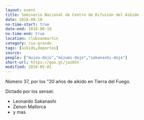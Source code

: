 ```yaml
---
layout: event 
title: Seminario Nacional de Centro de Difusión del Aikido
date: 2018-08-18
no-time-start: true
date-end: 2018-08-19
no-time-end: true
location: clubsanmartin
category: rio-grande
tags: [aikido,deportes]
source: 
people: ["mujou-dojo","mizumi-dojo","sakanashi-dojo"]
short-url: https://goo.gl/jaz65V
modified: 2018-05-01
---
```


Número 37, por los "20 años de aikido en Tierra del Fuego.

Dictado por los sensei: 

- Leonardo Sakanashi
- Zenon Mallorca
- y mas
